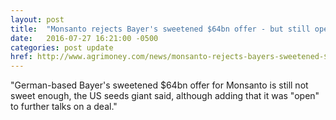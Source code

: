 ```yaml
---
layout: post
title:  "Monsanto rejects Bayer's sweetened $64bn offer - but still open to talks"
date:   2016-07-27 16:21:00 -0500
categories: post update
href: http://www.agrimoney.com/news/monsanto-rejects-bayers-sweetened-$64bn-offer---but-still-open-to-talks--9759.html
---
```

"German-based Bayer's sweetened $64bn offer for Monsanto is still not sweet 
enough, the US seeds giant said, although adding that it was "open" to further
talks on a deal."
